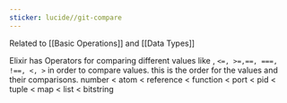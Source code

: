 ```yaml
---
sticker: lucide//git-compare
---
```

Related to [[Basic Operations]] and [[Data Types]]

Elixir has Operators for comparing 
different values like , `<=, >=,==, ===, !==, <, >` in order to compare values. 
this is the order for the values and their comparisons. 
number < atom < reference < function < port < pid < tuple < map < list < bitstring